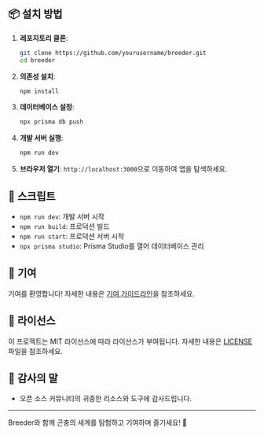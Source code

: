 ## 📦 설치 방법

1. **레포지토리 클론**:

   ```bash
   git clone https://github.com/yourusername/breeder.git
   cd breeder
   ```

2. **의존성 설치**:

   ```bash
   npm install
   ```

3. **데이터베이스 설정**:

   ```bash
   npx prisma db push
   ```

4. **개발 서버 실행**:

   ```bash
   npm run dev
   ```

5. **브라우저 열기**:
   `http://localhost:3000`으로 이동하여 앱을 탐색하세요.

## 📜 스크립트

- `npm run dev`: 개발 서버 시작
- `npm run build`: 프로덕션 빌드
- `npm run start`: 프로덕션 서버 시작
- `npx prisma studio`: Prisma Studio를 열어 데이터베이스 관리

## 🤝 기여

기여를 환영합니다! 자세한 내용은 [기여 가이드라인](CONTRIBUTING.md)을 참조하세요.

## 📄 라이선스

이 프로젝트는 MIT 라이선스에 따라 라이선스가 부여됩니다. 자세한 내용은 [LICENSE](LICENSE) 파일을 참조하세요.

## 🌟 감사의 말

- 오픈 소스 커뮤니티의 귀중한 리소스와 도구에 감사드립니다.

---

Breeder와 함께 곤충의 세계를 탐험하고 기여하며 즐기세요! 🐜
